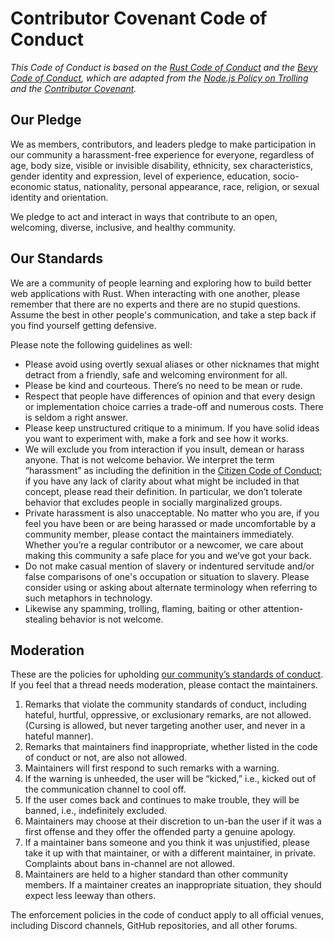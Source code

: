 # Contributor Covenant Code of Conduct

_This Code of Conduct is based on the [Rust Code of Conduct](https://www.rust-lang.org/policies/code-of-conduct)
and the [Bevy Code of Conduct](https://raw.githubusercontent.com/bevyengine/bevy/main/CODE_OF_CONDUCT.md),
which are adapted from the [Node.js Policy on Trolling](http://blog.izs.me/post/30036893703/policy-on-trolling)
and the [Contributor Covenant](https://www.contributor-covenant.org)._

## Our Pledge

We as members, contributors, and leaders pledge to make participation in our
community a harassment-free experience for everyone, regardless of age, body
size, visible or invisible disability, ethnicity, sex characteristics, gender
identity and expression, level of experience, education, socio-economic status,
nationality, personal appearance, race, religion, or sexual identity
and orientation.

We pledge to act and interact in ways that contribute to an open, welcoming,
diverse, inclusive, and healthy community.

## Our Standards

We are a community of people learning and exploring how to build better web applications
with Rust. When interacting with one another, please remember that there are no experts and there are
no stupid questions. Assume the best in other people's communication, and take a step back if
you find yourself getting defensive.

Please note the following guidelines as well:

* Please avoid using overtly sexual aliases or other nicknames that might detract from a friendly, safe and welcoming environment for all.
* Please be kind and courteous. There’s no need to be mean or rude.
* Respect that people have differences of opinion and that every design or implementation choice carries a trade-off and numerous costs. There is seldom a right answer.
* Please keep unstructured critique to a minimum. If you have solid ideas you want to experiment with, make a fork and see how it works.
* We will exclude you from interaction if you insult, demean or harass anyone. That is not welcome behavior. We interpret the term “harassment” as including the definition in the [Citizen Code of Conduct](https://github.com/stumpsyn/policies/blob/master/citizen_code_of_conduct.md); if you have any lack of clarity about what might be included in that concept, please read their definition. In particular, we don’t tolerate behavior that excludes people in socially marginalized groups.
* Private harassment is also unacceptable. No matter who you are, if you feel you have been or are being harassed or made uncomfortable by a community member, please contact the maintainers immediately. Whether you’re a regular contributor or a newcomer, we care about making this community a safe place for you and we’ve got your back.
* Do not make casual mention of slavery or indentured servitude and/or false comparisons of one's occupation or situation to slavery. Please consider using or asking about alternate terminology when referring to such metaphors in technology.
* Likewise any spamming, trolling, flaming, baiting or other attention-stealing behavior is not welcome.

## Moderation

These are the policies for upholding [our community’s standards of conduct](#our-standards). If you feel that a thread needs moderation, please contact the maintainers.

1. Remarks that violate the community standards of conduct, including hateful, hurtful, oppressive, or exclusionary remarks, are not allowed. (Cursing is allowed, but never targeting another user, and never in a hateful manner).
2. Remarks that maintainers find inappropriate, whether listed in the code of conduct or not, are also not allowed.
3. Maintainers will first respond to such remarks with a warning.
4. If the warning is unheeded, the user will be “kicked,” i.e., kicked out of the communication channel to cool off.
5. If the user comes back and continues to make trouble, they will be banned, i.e., indefinitely excluded.
6. Maintainers may choose at their discretion to un-ban the user if it was a first offense and they offer the offended party a genuine apology.
7. If a maintainer bans someone and you think it was unjustified, please take it up with that maintainer, or with a different maintainer, in private. Complaints about bans in-channel are not allowed.
8. Maintainers are held to a higher standard than other community members. If a maintainer creates an inappropriate situation, they should expect less leeway than others.

The enforcement policies in the code of conduct apply to all official venues, including Discord channels, GitHub repositories, and all other forums.